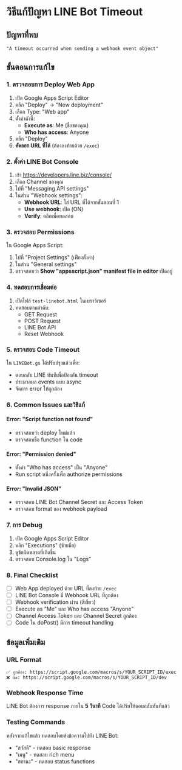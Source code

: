 # วิธีแก้ปัญหา LINE Bot Timeout

## ปัญหาที่พบ
```
"A timeout occurred when sending a webhook event object"
```

## ขั้นตอนการแก้ไข

### 1. ตรวจสอบการ Deploy Web App
1. เปิด Google Apps Script Editor
2. คลิก "Deploy" → "New deployment"
3. เลือก Type: "Web app"
4. ตั้งค่าดังนี้:
   - **Execute as**: Me (ชื่อของคุณ)
   - **Who has access**: Anyone
5. คลิก "Deploy"
6. **คัดลอก URL ที่ได้** (ต้องลงท้ายด้วย `/exec`)

### 2. ตั้งค่า LINE Bot Console
1. เข้า https://developers.line.biz/console/
2. เลือก Channel ของคุณ
3. ไปที่ "Messaging API settings"
4. ในส่วน "Webhook settings":
   - **Webhook URL**: ใส่ URL ที่ได้จากขั้นตอนที่ 1
   - **Use webhook**: เปิด (ON)
   - **Verify**: คลิกเพื่อทดสอบ

### 3. ตรวจสอบ Permissions
ใน Google Apps Script:
1. ไปที่ "Project Settings" (เฟืองตั้งค่า)
2. ในส่วน "General settings"
3. ตรวจสอบว่า **Show "appsscript.json" manifest file in editor** เปิดอยู่

### 4. ทดสอบการเชื่อมต่อ
1. เปิดไฟล์ `test-linebot.html` ในเบราว์เซอร์
2. ทดสอบตามลำดับ:
   - GET Request
   - POST Request  
   - LINE Bot API
   - Reset Webhook

### 5. ตรวจสอบ Code Timeout
ใน `LINEBot.gs` ได้ปรับปรุงแล้วเพื่อ:
- ตอบกลับ LINE ทันทีเพื่อป้องกัน timeout
- ประมวลผล events แบบ async
- จัดการ error ให้ถูกต้อง

### 6. Common Issues และวิธีแก้

#### Error: "Script function not found"
- ตรวจสอบว่า deploy ใหม่แล้ว
- ตรวจสอบชื่อ function ใน code

#### Error: "Permission denied"
- ตั้งค่า "Who has access" เป็น "Anyone"
- Run script หนึ่งครั้งเพื่อ authorize permissions

#### Error: "Invalid JSON"
- ตรวจสอบ LINE Bot Channel Secret และ Access Token
- ตรวจสอบ format ของ webhook payload

### 7. การ Debug
1. เปิด Google Apps Script Editor
2. คลิก "Executions" (ซ้ายมือ)
3. ดูข้อผิดพลาดที่เกิดขึ้น
4. ตรวจสอบ Console.log ใน "Logs"

### 8. Final Checklist
- [ ] Web App deployed ด้วย URL ที่ลงท้าย `/exec`
- [ ] LINE Bot Console มี Webhook URL ที่ถูกต้อง
- [ ] Webhook verification ผ่าน (สีเขียว)
- [ ] Execute as "Me" และ Who has access "Anyone"
- [ ] Channel Access Token และ Channel Secret ถูกต้อง
- [ ] Code ใน doPost() มีการ timeout handling

## ข้อมูลเพิ่มเติม

### URL Format
```
✅ ถูกต้อง: https://script.google.com/macros/s/YOUR_SCRIPT_ID/exec
❌ ผิด: https://script.google.com/macros/s/YOUR_SCRIPT_ID/dev
```

### Webhook Response Time
LINE Bot ต้องการ response ภายใน **5 วินาที** 
Code ได้ปรับให้ตอบกลับทันทีแล้ว

### Testing Commands
หลังจากแก้ไขแล้ว ทดสอบโดยส่งข้อความไปยัง LINE Bot:
- "สวัสดี" - ทดสอบ basic response
- "เมนู" - ทดสอบ rich menu
- "สถานะ" - ทดสอบ status functions
